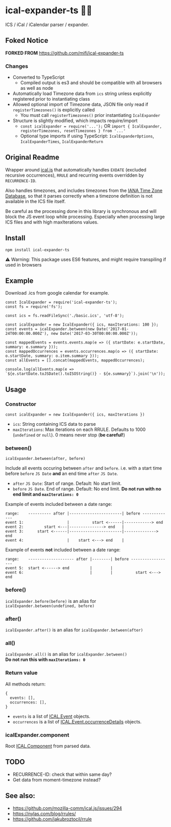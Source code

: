 # ical-expander-ts 📅💥
ICS / iCal / iCalendar parser / expander.

## Foked Notice
**FORKED FROM** https://github.com/mifi/ical-expander-ts
### Changes
- Converted to TypeScript
  - Compiled output is es3 and should be compatible with all browsers as well as node
- Automatically load Timezone data from `ics` string unless explicitly registered prior to instantiating class
- Allowed optional import of Timezone data, JSON file only read if `registerTimezones()` is explicitly called
  - You must call `registerTimezones()` prior instantiating `IcalExpander`
- Structure is slightly modified, which impacts require/import
  - `const icalExpander = require('...');` OR `import { IcalExpander, registerTimezones, resetTimezones } from '...'`
  - Optional type imports if using TypeScript: `IcalExpanderOptions`, `IcalExpanderTimes`, `IcalExpanderReturn`

## Original Readme
Wrapper around [ical.js](https://github.com/mozilla-comm/ical.js) that automatically handles `EXDATE` (excluded recursive occurrences), `RRULE` and recurring events overridden by `RECURRENCE-ID`.

Also handles timezones, and includes timezones from the [IANA Time Zone Database](https://www.iana.org/time-zones), so that it parses correctly when a timezone definition is not available in the ICS file itself.

Be careful as the processing done in this library is
synchronous and will block the JS event loop while processing. Especially when
processing large ICS files and with high maxIterations values.

## Install

```
npm install ical-expander-ts
```

⚠️ Warning: This package uses ES6 features, and might require transpiling if used in browsers

## Example

Download .ics from google calendar for example.

```
const IcalExpander = require('ical-expander-ts');
const fs = require('fs');

const ics = fs.readFileSync('./basic.ics', 'utf-8');

const icalExpander = new IcalExpander({ ics, maxIterations: 100 });
const events = icalExpander.between(new Date('2017-01-24T00:00:00.000Z'), new Date('2017-03-30T00:00:00.000Z'));

const mappedEvents = events.events.map(e => ({ startDate: e.startDate, summary: e.summary }));
const mappedOccurrences = events.occurrences.map(o => ({ startDate: o.startDate, summary: o.item.summary }));
const allEvents = [].concat(mappedEvents, mappedOccurrences);

console.log(allEvents.map(e => `${e.startDate.toJSDate().toISOString()} - ${e.summary}`).join('\n'));
```

## Usage
### Constructor
```
const icalExpander = new IcalExpander({ ics, maxIterations })
```
- `ics`: String containing ICS data to parse
- `maxIterations`: Max iterations on each RRULE. Defaults to 1000 (`undefined` or `null`). 0 means never stop (__be careful!__)

### between()
```
icalExpander.between(after, before)
```
Include all events occuring between `after` and `before`. i.e. with a start time before `before` `JS Date` __and__ an end time `after` `JS Date`.

- `after` `JS Date`: Start of range. Default: No start limit.
- `before` `JS Date`. End of range. Default: No end limit. __Do not run with no end limit and `maxIterations: 0`__

Example of events included between a date range:
```
range:    ---------- after |-----------------------| before -------------
event 1:                   |          start <------|------------> end
event 2:         start <---|---------------> end   |
event 3:      start <------|-----------------------|--------------> end
event 4:                   |    start <---> end    |                                                   
```

Example of events __not__ included between a date range:
```
range:    -------------------- after |--------| before ------------------
event 5:  start <------> end         |        |
event 6:                             |        |          start <---> end
```


### before()
`icalExpander.before(before)` is an alias for `icalExpander.between(undefined, before)`  

### after()
`icalExpander.after()` is an alias for `icalExpander.between(after)`  

### all()
`icalExpander.all()` is an alias for `icalExpander.between()`  
__Do not run this with `maxIterations: 0`__

### Return value
All methods return:
```
{
  events: [],
  occurrences: [],
}
```
- `events` is a list of [ICAL.Event](http://mozilla-comm.github.io/ical.js/api/ICAL.Event.html) objects.
- `occurrences` is a list of [ICAL.Event.occurrenceDetails](http://mozilla-comm.github.io/ical.js/api/ICAL.Event.html#.occurrenceDetails) objects.

### icalExpander.component
Root [ICAL.Component](http://mozilla-comm.github.io/ical.js/api/ICAL.Component.html) from parsed data.

## TODO
- RECURRENCE-ID: check that within same day?
- Get data from moment-timezone instead?

## See also:
- https://github.com/mozilla-comm/ical.js/issues/294
- https://nylas.com/blog/rrules/
- https://github.com/jakubroztocil/rrule
